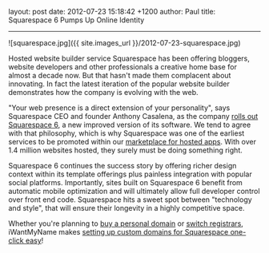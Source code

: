 layout: post
date: 2012-07-23 15:18:42 +1200
author: Paul
title: Squarespace 6 Pumps Up Online Identity



----

![squarespace.jpg]({{ site.images_url }}/2012-07-23-squarespace.jpg)

Hosted website builder service Squarespace has been offering bloggers, website developers and other professionals a creative home base for almost a decade now. But that hasn't made them complacent about innovating. In fact the latest iteration of the popular website builder demonstrates how the company is evolving with the web.

"Your web presence is a direct extension of your personality", says Squarespace CEO and founder Anthony Casalena, as the company [rolls out Squarespace 6](http://blog.squarespace.com/introducing-squarespace-6), a new improved version of its software. We tend to agree with that philosophy, which is why Squarespace was one of the earliest services to be promoted within our [marketplace for hosted apps](https://iwantmyname.com/services). With over 1.4 million websites hosted, they surely must be doing something right.

Squarespace 6 continues the success story by offering richer design context within its template offerings plus painless integration with popular social platforms. Importantly, sites built on Squarespace 6 benefit from automatic mobile optimization and will ultimately allow full developer control over front end code. Squarespace hits a sweet spot between "technology and style", that will ensure their longevity in a highly competitive space.

Whether you're planning to [buy a personal domain](https://iwantmyname.com/blog/2010/08/5-domain-extensions-for-your-personal-website.html) or [switch registrars](https://iwantmyname.com/transferservice), iWantMyName makes [setting up custom domains for Squarespace one-click easy](https://iwantmyname.com/features/applications/custom-domain-apps/websites/squarespace-build-your-website-with-own-url)!
